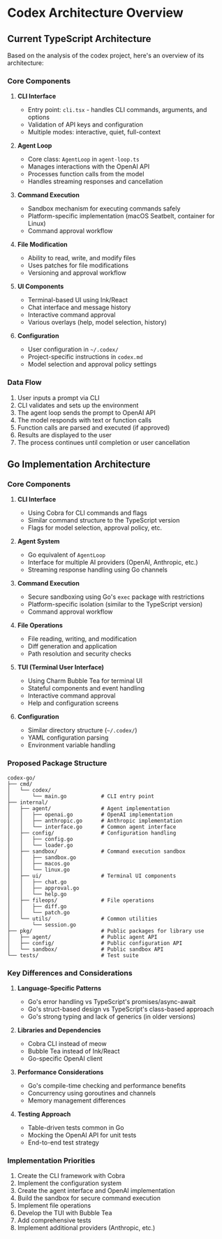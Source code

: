 # Codex Architecture Overview

## Current TypeScript Architecture

Based on the analysis of the codex project, here's an overview of its architecture:

### Core Components

1. **CLI Interface**
   - Entry point: `cli.tsx` - handles CLI commands, arguments, and options
   - Validation of API keys and configuration
   - Multiple modes: interactive, quiet, full-context

2. **Agent Loop**
   - Core class: `AgentLoop` in `agent-loop.ts`
   - Manages interactions with the OpenAI API
   - Processes function calls from the model
   - Handles streaming responses and cancellation

3. **Command Execution**
   - Sandbox mechanism for executing commands safely
   - Platform-specific implementation (macOS Seatbelt, container for Linux)
   - Command approval workflow

4. **File Modification**
   - Ability to read, write, and modify files
   - Uses patches for file modifications
   - Versioning and approval workflow

5. **UI Components**
   - Terminal-based UI using Ink/React
   - Chat interface and message history
   - Interactive command approval
   - Various overlays (help, model selection, history)

6. **Configuration**
   - User configuration in `~/.codex/`
   - Project-specific instructions in `codex.md`
   - Model selection and approval policy settings

### Data Flow

1. User inputs a prompt via CLI
2. CLI validates and sets up the environment
3. The agent loop sends the prompt to OpenAI API
4. The model responds with text or function calls
5. Function calls are parsed and executed (if approved)
6. Results are displayed to the user
7. The process continues until completion or user cancellation

## Go Implementation Architecture

### Core Components

1. **CLI Interface**
   - Using Cobra for CLI commands and flags
   - Similar command structure to the TypeScript version
   - Flags for model selection, approval policy, etc.

2. **Agent System**
   - Go equivalent of `AgentLoop`
   - Interface for multiple AI providers (OpenAI, Anthropic, etc.)
   - Streaming response handling using Go channels

3. **Command Execution**
   - Secure sandboxing using Go's `exec` package with restrictions
   - Platform-specific isolation (similar to the TypeScript version)
   - Command approval workflow

4. **File Operations**
   - File reading, writing, and modification
   - Diff generation and application
   - Path resolution and security checks

5. **TUI (Terminal User Interface)**
   - Using Charm Bubble Tea for terminal UI
   - Stateful components and event handling
   - Interactive command approval
   - Help and configuration screens

6. **Configuration**
   - Similar directory structure (`~/.codex/`)
   - YAML configuration parsing
   - Environment variable handling

### Proposed Package Structure

```
codex-go/
├── cmd/
│   └── codex/
│       └── main.go           # CLI entry point
├── internal/
│   ├── agent/                # Agent implementation
│   │   ├── openai.go         # OpenAI implementation
│   │   ├── anthropic.go      # Anthropic implementation
│   │   └── interface.go      # Common agent interface
│   ├── config/               # Configuration handling
│   │   ├── config.go
│   │   └── loader.go
│   ├── sandbox/              # Command execution sandbox
│   │   ├── sandbox.go
│   │   ├── macos.go
│   │   └── linux.go
│   ├── ui/                   # Terminal UI components
│   │   ├── chat.go
│   │   ├── approval.go
│   │   └── help.go
│   ├── fileops/              # File operations
│   │   ├── diff.go
│   │   └── patch.go
│   └── utils/                # Common utilities
│       └── session.go
├── pkg/                      # Public packages for library use
│   ├── agent/                # Public agent API
│   ├── config/               # Public configuration API
│   └── sandbox/              # Public sandbox API
└── tests/                    # Test suite
```

### Key Differences and Considerations

1. **Language-Specific Patterns**
   - Go's error handling vs TypeScript's promises/async-await
   - Go's struct-based design vs TypeScript's class-based approach
   - Go's strong typing and lack of generics (in older versions)

2. **Libraries and Dependencies**
   - Cobra CLI instead of meow
   - Bubble Tea instead of Ink/React
   - Go-specific OpenAI client

3. **Performance Considerations**
   - Go's compile-time checking and performance benefits
   - Concurrency using goroutines and channels
   - Memory management differences

4. **Testing Approach**
   - Table-driven tests common in Go
   - Mocking the OpenAI API for unit tests
   - End-to-end test strategy

### Implementation Priorities

1. Create the CLI framework with Cobra
2. Implement the configuration system
3. Create the agent interface and OpenAI implementation
4. Build the sandbox for secure command execution
5. Implement file operations
6. Develop the TUI with Bubble Tea
7. Add comprehensive tests
8. Implement additional providers (Anthropic, etc.) 
